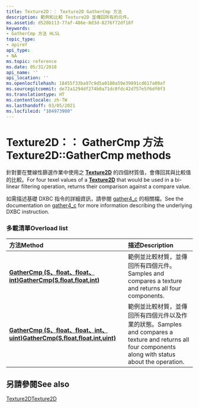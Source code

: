 ```yaml
---
title: Texture2D：： Texture2D GatherCmp 方法
description: 範例和比較 Texture2D 並傳回所有的元件。
ms.assetid: d520b113-77af-486e-8d3d-8276f72df18f
keywords:
- GatherCmp 方法 HLSL
topic_type:
- apiref
api_type:
- NA
ms.topic: reference
ms.date: 05/31/2018
api_name: ''
api_location: ''
ms.openlocfilehash: 18455f33ba97c9d5a0180a59e39891cd617a09af
ms.sourcegitcommit: de72a1294df274b0a71dc0fdc42d757e5f6df0f3
ms.translationtype: HT
ms.contentlocale: zh-TW
ms.lasthandoff: 03/05/2021
ms.locfileid: "104973900"
---
```

# <a name="texture2dgathercmp-methods"></a><span data-ttu-id="d2852-104">Texture2D：： GatherCmp 方法</span><span class="sxs-lookup"><span data-stu-id="d2852-104">Texture2D::GatherCmp methods</span></span>

<span data-ttu-id="d2852-105">針對要在雙線性篩選作業中使用之 [**Texture2D**](sm5-object-texture2d.md) 的四個材質值，會傳回其與比較值的比較。</span><span class="sxs-lookup"><span data-stu-id="d2852-105">For four texel values of a [**Texture2D**](sm5-object-texture2d.md) that would be used in a bi-linear filtering operation, returns their comparison against a compare value.</span></span>

<span data-ttu-id="d2852-106">如需描述基礎 DXBC 指令的詳細資訊，請參閱 [gather4_c](./gather4-c--sm5---asm-.md) 的相關檔。</span><span class="sxs-lookup"><span data-stu-id="d2852-106">See the documentation on [gather4_c](./gather4-c--sm5---asm-.md) for more information describing the underlying DXBC instruction.</span></span>

### <a name="overload-list"></a><span data-ttu-id="d2852-107">多載清單</span><span class="sxs-lookup"><span data-stu-id="d2852-107">Overload list</span></span>



| <span data-ttu-id="d2852-108">方法</span><span class="sxs-lookup"><span data-stu-id="d2852-108">Method</span></span>                                                                             | <span data-ttu-id="d2852-109">描述</span><span class="sxs-lookup"><span data-stu-id="d2852-109">Description</span></span>                                                                                                      |
|:-----------------------------------------------------------------------------------|:-----------------------------------------------------------------------------------------------------------------|
| [<span data-ttu-id="d2852-110">**GatherCmp (S、float、float、int)**</span><span class="sxs-lookup"><span data-stu-id="d2852-110">**GatherCmp(S,float,float,int)**</span></span>](sm5-object-texture2d-gathercmp.md)             | <span data-ttu-id="d2852-111">範例並比較材質，並傳回所有四個元件。</span><span class="sxs-lookup"><span data-stu-id="d2852-111">Samples and compares a texture and returns all four components.</span></span><br/>                                       |
| [<span data-ttu-id="d2852-112">**GatherCmp (S、float、float、int、uint)**</span><span class="sxs-lookup"><span data-stu-id="d2852-112">**GatherCmp(S,float,float,int,uint)**</span></span>](t2d-gathercmp-s-float-float-int-uint-.md) | <span data-ttu-id="d2852-113">範例並比較材質，並傳回所有四個元件以及作業的狀態。</span><span class="sxs-lookup"><span data-stu-id="d2852-113">Samples and compares a texture and returns all four components along with status about the operation.</span></span><br/> |



## <a name="see-also"></a><span data-ttu-id="d2852-114">另請參閱</span><span class="sxs-lookup"><span data-stu-id="d2852-114">See also</span></span>

<dl> <dt>

[<span data-ttu-id="d2852-115">Texture2D</span><span class="sxs-lookup"><span data-stu-id="d2852-115">Texture2D</span></span>](sm5-object-texture2d.md)
</dt> </dl>

 

